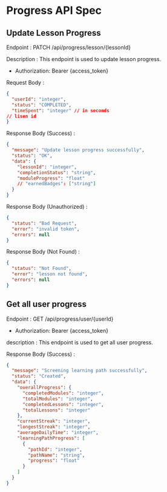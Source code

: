 # Progress API Spec

## Update Lesson Progress

Endpoint : PATCH /api/progress/lesson/{lessonId}

Description : This endpoint is used to update lesson progress.

- Authorization: Bearer {access_token}

Request Body :

```json
{
  "userId": "integer",
  "status": "COMPLETED",
  "timeSpent": "integer" // in seconds
// lisen id 
}
```

Response Body (Success) :

```json
{
  "message": "Update lesson progress successfully",
  "status": "OK",
  "data": {
    "lessonId": "integer",
    "completionStatus": "string",
    "moduleProgress": "float"
    // "earnedBadges": ["string"]
  }
}
```

Response Body (Unauthorized) :

```json
{
  "status": "Bad Request",
  "error": "invalid token",
  "errors": null
}
```

Response Body (Not Found) :

```json
{
  "status": "Not Found",
  "error": "lesson not found",
  "errors": null
}
```

## Get all user progress

Endpoint : GET /api/progress/user/{userId}

- Authorization: Bearer {access_token}

description : This endpoint is used to get all user progress.

Response Body (Success) :

```json
{
  "message": "Screening learning path successfully",
  "status": "Created",
  "data": {
    "overallProgress": {
      "completedModules": "integer",
      "totalModules": "integer",
      "completedLessons": "integer",
      "totalLessons": "integer"
    },
    "currentStreak": "integer",
    "longestStreak": "integer",
    "averageDailyTime": "integer",
    "learningPathProgress": [
      {
        "pathId": "integer",
        "pathName": "string",
        "progress": "float"
      }
    ]
  }
}
```
